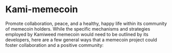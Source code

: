 # Kami-memecoin
Promote collaboration, peace, and a healthy, happy life within its community of memecoin holders. While the specific mechanisms and strategies employed by Kamiweed memecoin would need to be outlined by its developers, here are a few general ways that a memecoin project could foster collaboration and a positive community:
